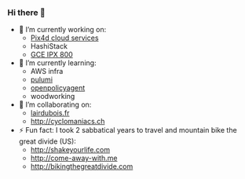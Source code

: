 ### Hi there 👋

- 🔭 I’m currently working on:
  - [Pix4d cloud services](https://github.com/Pix4D/)
  - HashiStack
  - [GCE IPX 800](https://github.com/marcaurele/gce-ipx800)
- 🌱 I’m currently learning:
  - AWS infra
  - [pulumi](https://github.com/pulumi/pulumi)
  - [openpolicyagent](https://github.com/open-policy-agent/opa)
  - woodworking
- 👯 I’m collaborating on:
  - [lairdubois.fr](https://github.com/lairdubois)
  - <http://cyclomaniacs.ch>
- ⚡ Fun fact: I took 2 sabbatical years to travel and mountain bike the great divide (US):
  - <http://shakeyourlife.com>
  - <http://come-away-with.me>
  - <http://bikingthegreatdivide.com>

